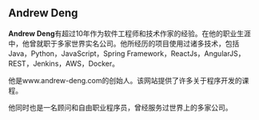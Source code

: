 ## Andrew Deng

**Andrew Deng**有超过10年作为软件工程师和技术作家的经验。在他的职业生涯中，他曾就职于多家世界实名公司。他所经历的项目使用过诸多技术，包括Java，Python，JavaScript，Spring Framework，ReactJs，AngularJS，REST，Jenkins，AWS，Docker。

他是www.andrew-deng.com的创始人。该网站提供了许多关于程序开发的课程。

他同时也是一名顾问和自由职业程序员，曾经服务过世界上的多家公司。




